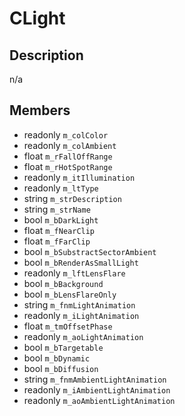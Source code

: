 # CLight

## Description
n/a

## Members
* readonly `m_colColor`
* readonly `m_colAmbient`
* float `m_rFallOffRange`
* float `m_rHotSpotRange`
* readonly `m_itIllumination`
* readonly `m_ltType`
* string `m_strDescription`
* string `m_strName`
* bool `m_bDarkLight`
* float `m_fNearClip`
* float `m_fFarClip`
* bool `m_bSubstractSectorAmbient`
* bool `m_bRenderAsSmallLight`
* readonly `m_lftLensFlare`
* bool `m_bBackground`
* bool `m_bLensFlareOnly`
* string `m_fnmLightAnimation`
* readonly `m_iLightAnimation`
* float `m_tmOffsetPhase`
* readonly `m_aoLightAnimation`
* bool `m_bTargetable`
* bool `m_bDynamic`
* bool `m_bDiffusion`
* string `m_fnmAmbientLightAnimation`
* readonly `m_iAmbientLightAnimation`
* readonly `m_aoAmbientLightAnimation`


